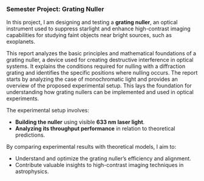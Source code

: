 ### Semester Project: Grating Nuller

In this project, I am designing and testing a **grating nuller**, an optical instrument used to suppress starlight and enhance high-contrast imaging capabilities for studying faint objects near bright sources, such as exoplanets.

This report analyzes the basic principles and mathematical foundations of a grating nuller, a device used for creating destructive interference in optical systems. It explains the conditions required for nulling with a diffraction grating and identifies the specific positions where nulling occurs. The report starts by analyzing the case of monochromatic light and provides an overview of the proposed experimental setup. This lays the foundation for understanding how grating nullers can be implemented and used in optical experiments.

The experimental setup involves:
- **Building the nuller** using visible **633 nm laser light**.
- **Analyzing its throughput performance** in relation to theoretical predictions.

By comparing experimental results with theoretical models, I aim to:
- Understand and optimize the grating nuller’s efficiency and alignment.
- Contribute valuable insights to high-contrast imaging techniques in astrophysics.
